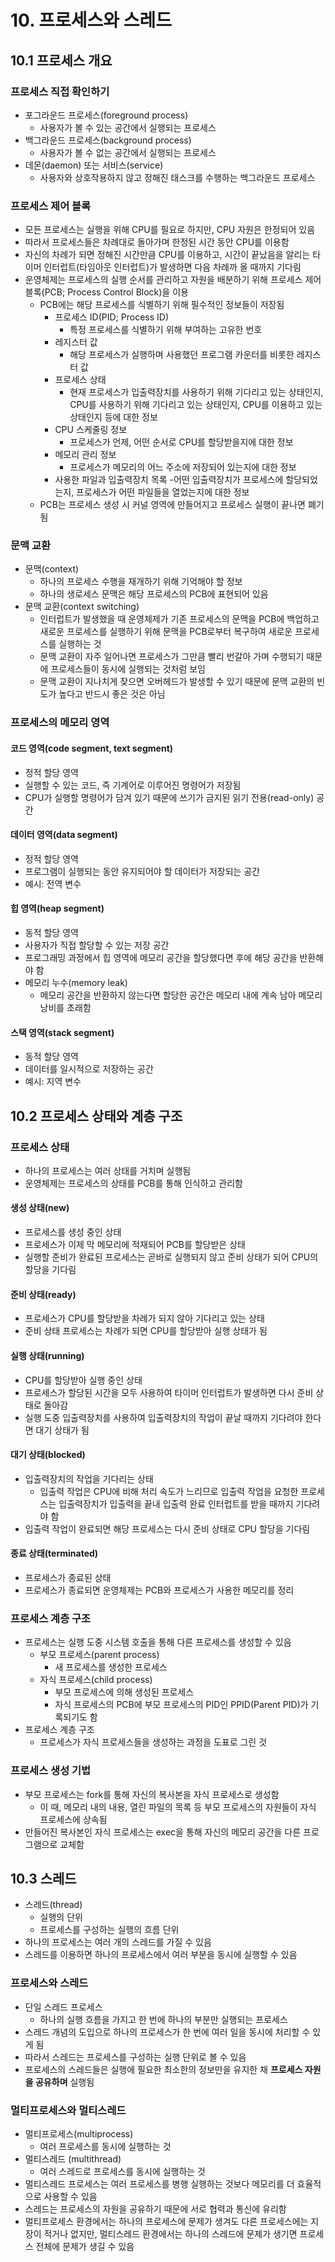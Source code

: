 # 10. 프로세스와 스레드

## 10.1 프로세스 개요

### 프로세스 직접 확인하기

- 포그라운드 프로세스(foreground process)
    - 사용자가 볼 수 있는 공간에서 실행되는 프로세스
- 백그라운드 프로세스(background process)
    - 사용자가 볼 수 없는 공간에서 실행되는 프로세스
- 데몬(daemon) 또는 서비스(service)
    - 사용자와 상호작용하지 않고 정해진 태스크를 수행하는 백그라운드 프로세스

### 프로세스 제어 블록

- 모든 프로세스는 실행을 위해 CPU를 필요로 하지만, CPU 자원은 한정되어 있음
- 따라서 프로세스들은 차례대로 돌아가며 한정된 시간 동안 CPU를 이용함
- 자신의 차례가 되면 정해진 시간만큼 CPU를 이용하고, 시간이 끝났음을 알리는 타이머 인터럽트(타임아웃 인터럽트)가 발생하면 다음 차례까 올 때까지 기다림
- 운영체제는 프로세스의 실행 순서를 관리하고 자원을 배분하기 위해 프로세스 제어 블록(PCB; Process Control Block)을 이용
    - PCB에는 해당 프로세스를 식별하기 위해 필수적인 정보들이 저장됨
        - 프로세스 ID(PID; Process ID)
            - 특정 프로세스를 식별하기 위해 부여하는 고유한 번호
        - 레지스터 값
            - 해당 프로세스가 실행하며 사용했던 프로그램 카운터를 비롯한 레지스터 값
        - 프로세스 상태
            - 현재 프로세스가 입출력장치를 사용하기 위해 기다리고 있는 상태인지, CPU를 사용하기 위해 기다리고 있는 상태인지, CPU를 이용하고 있는 상태인지 등에 대한 정보
        - CPU 스케줄링 정보
            - 프로세스가 언제, 어떤 순서로 CPU를 할당받을지에 대한 정보
        - 메모리 관리 정보
            - 프로세스가 메모리의 어느 주소에 저장되어 있는지에 대한 정보
        - 사용한 파일과 입출력장치 목록
            -어떤 입출력장치가 프로세스에 할당되었는지, 프로세스가 어떤 파일들을 열었는지에 대한 정보
    - PCB는 프로세스 생성 시 커널 영역에 만들어지고 프로세스 실행이 끝나면 폐기됨

### 문맥 교환

- 문맥(context)
    - 하나의 프로세스 수행을 재개하기 위해 기억해야 할 정보
    - 하나의 생로세스 문맥은 해당 프로세스의 PCB에 표현되어 있음
- 문맥 교환(context switching)
    - 인터럽트가 발생했을 때 운영체제가 기존 프로세스의 문맥을 PCB에 백업하고 새로운 프로세스를 실행하기 위해 문맥을 PCB로부터 복구하여 새로운 프로세스를 실행하는 것
    - 문맥 교환이 자주 일어나면 프로세스가 그만큼 빨리 번갈아 가며 수행되기 때문에 프로세스들이 동시에 실행되는 것처럼 보임
    - 문맥 교환이 지나치게 잦으면 오버헤드가 발생할 수 있기 때문에 문맥 교환의 빈도가 높다고 반드시 좋은 것은 아님

### 프로세스의 메모리 영역

#### 코드 영역(code segment, text segment)

- 정적 할당 영역
- 실행할 수 있는 코드, 즉 기계어로 이루어진 명령어가 저장됨
- CPU가 실행할 명령어가 담겨 있기 때문에 쓰기가 금지된 읽기 전용(read-only) 공간

#### 데이터 영역(data segment)

- 정적 할당 영역
- 프로그램이 실행되는 동안 유지되어야 할 데이터가 저장되는 공간
- 예시: 전역 변수

#### 힙 영역(heap segment)

- 동적 할당 영역
- 사용자가 직접 할당할 수 있는 저장 공간
- 프로그래밍 과정에서 힙 영역에 메모리 공간을 할당했다면 후에 해당 공간을 반환해야 함
- 메모리 누수(memory leak)
    - 메모리 공간을 반환하지 않는다면 할당한 공간은 메모리 내에 계속 남아 메모리 낭비를 초래함

#### 스택 영역(stack segment)

- 동적 할당 영역
- 데이터를 일시적으로 저장하는 공간
- 예시: 지역 변수

## 10.2 프로세스 상태와 계층 구조

### 프로세스 상태

- 하나의 프로세스는 여러 상태를 거치며 실행됨
- 운영체제는 프로세스의 상태를 PCB를 통해 인식하고 관리함

#### 생성 상태(new)

- 프로세스를 생성 중인 상태
- 프로세스가 이제 막 메모리에 적재되어 PCB를 할당받은 상태
- 실행할 준비가 완료된 프로세스는 곧바로 실행되지 않고 준비 상태가 되어 CPU의 할당을 기다림

#### 준비 상태(ready)

- 프로세스가 CPU를 할당받을 차례가 되지 않아 기다리고 있는 상태
- 준비 상태 프로세스는 차례가 되면 CPU를 할당받아 실행 상태가 됨

#### 실행 상태(running)

- CPU를 할당받아 실행 중인 상태
- 프로세스가 할당된 시간을 모두 사용하여 타이머 인터럽트가 발생하면 다시 준비 상태로 돌아감
- 실행 도중 입출력장치를 사용하여 입출력장치의 작업이 끝날 때까지 기다려야 한다면 대기 상태가 됨

#### 대기 상태(blocked)

- 입출력장치의 작업을 기다리는 상태
    - 입출력 작업은 CPU에 비해 처리 속도가 느리므로 입출력 작업을 요청한 프로세스는 입출력장치가 입출력을 끝내 입출력 완료 인터럽트를 받을 때까지 기다려야 함
- 입출력 작업이 완료되면 해당 프로세스는 다시 준비 상태로 CPU 할당을 기다림

#### 종료 상태(terminated)

- 프로세스가 종료된 상태
- 프로세스가 종료되면 운영체제는 PCB와 프로세스가 사용한 메모리를 정리

### 프로세스 계층 구조

- 프로세스는 실행 도중 시스템 호출을 통해 다른 프로세스를 생성할 수 있음
    - 부모 프로세스(parent process)
        - 새 프로세스를 생성한 프로세스
    - 자식 프로세스(child process)
        - 부모 프로세스에 의해 생성된 프로세스
        - 자식 프로세스의 PCB에 부모 프로세스의 PID인 PPID(Parent PID)가 기록되기도 함
- 프로세스 계층 구조
    - 프로세스가 자식 프로세스들을 생성하는 과정을 도표로 그린 것
    
### 프로세스 생성 기법

- 부모 프로세스는 fork를 통해 자신의 복사본을 자식 프로세스로 생성함
    - 이 때, 메모리 내의 내용, 열린 파일의 목록 등 부모 프로세스의 자원들이 자식 프로세스에 상속됨
- 만들어진 복사본인 자식 프로세스는 exec을 통해 자신의 메모리 공간을 다른 프로그램으로 교체함

## 10.3 스레드

- 스레드(thread)
    - 실행의 단위
    - 프로세스를 구성하는 실행의 흐름 단위
- 하나의 프로세스는 여러 개의 스레드를 가질 수 있음
- 스레드를 이용하면 하나의 프로세스에서 여러 부분을 동시에 실행할 수 있음

### 프로세스와 스레드

- 단일 스레드 프로세스
    - 하나의 실행 흐름을 가지고 한 번에 하나의 부분만 실행되는 프로세스
- 스레드 개념의 도입으로 하나의 프로세스가 한 번에 여러 일을 동시에 처리할 수 있게 됨
- 따라서 스레드는 프로세스를 구성하는 실행 단위로 볼 수 있음
- 프로세스의 스레드들은 실행에 필요한 최소한의 정보만을 유지한 채 **프로세스 자원을 공유하며** 실행됨

### 멀티프로세스와 멀티스레드

- 멀티프로세스(multiprocess)
    - 여러 프로세스를 동시에 실행하는 것
- 멀티스레드 (multithread)
    - 여러 스레드로 프로세스를 동시에 실행하는 것
- 멀티스레드 프로세스는 여러 프로세스를 병행 실행하는 것보다 메모리를 더 효율적으로 사용할 수 있음
- 스레드는 프로세스의 자원을 공유하기 때문에 서로 협력과 통신에 유리함
- 멀티프로세스 환경에서는 하나의 프로세스에 문제가 생겨도 다른 프로세스에는 지장이 적거나 없지만, 멀티스레드 환경에서는 하나의 스레드에 문제가 생기면 프로세스 전체에 문제가 생길 수 있음